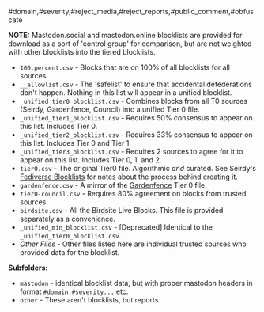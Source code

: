 #domain,#severity,#reject_media,#reject_reports,#public_comment,#obfuscate

**NOTE:** Mastodon.social and mastodon.online blocklists are provided for download as a sort of 'control group' for comparison, but are not weighted with other blocklists into the tiered blocklists.

* `100.percent.csv` - Blocks that are on 100% of all blocklists for all sources.
* `__allowlist.csv` - The 'safelist' to ensure that accidental defederations don't happen. Nothing in this list will appear in a unified blocklist.
* `_unified_tier0_blocklist.csv` - Combines blocks from all T0 sources (Seirdy, Gardenfence, Council) into a unified Tier 0 file.
* `_unified_tier1_blocklist.csv` - Requires 50% consensus to appear on this list. Includes Tier 0.
* `_unified_tier2_blocklist.csv` - Requires 33% consensus to appear on this list. Includes Tier 0 and Tier 1.
* `_unified_tier3_blocklist.csv` - Requires 2 sources to agree for it to appear on this list. Includes Tier 0, 1, and 2.
* `tier0.csv` - The original Tier0 file. Algorithmic *and* curated. See Seirdy's [Fediverse Blocklists](https://seirdy.one/posts/2023/05/02/fediverse-blocklists/) for notes about the process behind creating it.
* `gardenfence.csv` - A mirror of the [Gardenfence](https://gardenfence.github.io/) Tier 0 file.
* `tier0-council.csv` - Requires 80% agreement on blocks from trusted sources.
* `birdsite.csv` - All the Birdsite Live Blocks. This file is provided separately as a convenience.
* `_unified_min_blocklist.csv` - [Deprecated] Identical to the `_unified_tier0_blocklist.csv`.
* *Other Files* - Other files listed here are individual trusted sources who provided data for the blocklist.

**Subfolders:**

* `mastodon` - identical blocklist data, but with proper mastodon headers in format `#domain,#severity...` etc.
* `other` - These aren't blocklists, but reports.
